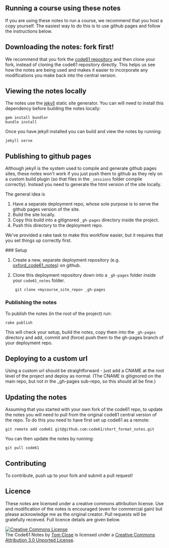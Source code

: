 ## Running a course using these notes

If you are using these notes to run a course, we recommend that you host a copy yourself. The easiest way to do this is to use github pages and follow the instructions below.

## Downloading the notes: fork first!

We recommend that you fork the [code61 repository](https://github.com/code61/short_format_notes) and then clone your fork, instead of cloning the code61 repository directly. This helps us see how the notes are being used and makes it easier to incorporate any modifications you make back into the central version.

## Viewing the notes locally

The notes use the [jekyll](http://jekyllrb.com/) static site generator. You can will need to install this dependency before building the notes locally:

    gem install bundler
    bundle install

Once you have jekyll installed you can build and view the notes by running:

    jekyll serve

## Publishing to github pages

Although jekyll is the system used to compile and generate github pages sites, these notes won't work if you just push them to github as they rely on a custom build plugin (so that files in the `_sessions` folder compile correctly). Instead you need to generate the html version of the site locally.

The general idea is

1. Have a separate deployment repo, whose sole purpose is to serve the github pages version of the site.
2. Build the site locally.
3. Copy this build into a gitignored `_gh-pages` directory inside the project.
4. Push this directory to the deployment repo.

We've provided a rake task to make this workflow easier, but it requires that you set things up correctly first.

### Setup

1. Create a new, separate deployment repository (e.g. [oxford_code61_notes](https://github.com/tomclose/oxford_code61_notes)) on github.
2. Clone this deployment repository down into a `_gh-pages` folder *inside* your `code61_notes` folder.

        git clone <mycourse_site_repo> _gh-pages

### Publishing the notes

To publish the notes (in the root of the project) run:

    rake publish

This will check your setup, build the notes, copy them into the `_gh-pages` directory and add, commit and (force) push them to the gh-pages branch of your deployment repo.

## Deploying to a custom url

Using a custom url should be straightforward - just add a CNAME at the root level of the project and deploy as normal. (The CNAME is gitignored on the main repo, but not in the _gh-pages sub-repo, so this should all be fine.)

## Updating the notes

Assuming that you started with your own fork of the code61 repo, to update the notes you will need to pull from the original code61 central version of the repo. To do this you need to have first set up code61 as a remote:

    git remote add code61 git@github.com:code61/short_format_notes.git

You can then update the notes by running:

    git pull code61

## Contributing

To contribute, push up to your fork and submit a pull request!

## Licence

These notes are licensed under a creative commons attribution license. Use and modification of the notes is encouraged (even for commercial gain) but please acknowledge me as the original creator. Pull requests will be gratefully received. Full licence details are given below.

<a rel="license" href="http://creativecommons.org/licenses/by/3.0/deed.en_US"><img alt="Creative Commons License" style="border-width:0" src="http://i.creativecommons.org/l/by/3.0/88x31.png" /></a><br /><span xmlns:dct="http://purl.org/dc/terms/" property="dct:title">The Code61 Notes</span> by <a xmlns:cc="http://creativecommons.org/ns#" href="http://code61.org" property="cc:attributionName" rel="cc:attributionURL">Tom Close</a> is licensed under a <a rel="license" href="http://creativecommons.org/licenses/by/3.0/deed.en_US">Creative Commons Attribution 3.0 Unported License</a>.